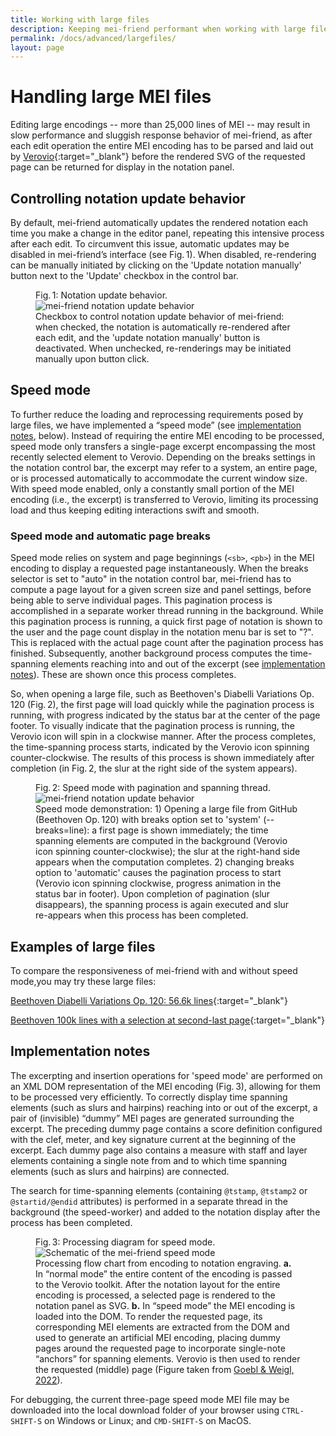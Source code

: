 ```yaml
---
title: Working with large files
description: Keeping mei-friend performant when working with large files
permalink: /docs/advanced/largefiles/
layout: page
---
```

# Handling large MEI files

Editing large encodings -- more than 25,000 lines of MEI -- may result in slow performance and sluggish response behavior of mei-friend, as after each edit operation the entire MEI encoding has to be parsed and laid out by [Verovio](https://www.verovio.org){:target="_blank"} before the rendered SVG of the requested page can be returned for display in the notation panel. 

## Controlling notation update behavior

By default, mei-friend automatically updates the rendered notation each time you make a change in the editor panel, repeating this intensive process after each edit. To circumvent this issue, automatic updates may be disabled in mei-friend’s interface (see Fig.&thinsp;1). When disabled, re-rendering can be manually initiated by clicking on the 'Update notation manually' button next to the 'Update' checkbox in the control bar.

<figure class="figure twothirdswidth">
    <div class="figure-title">Fig.&thinsp;1: Notation update behavior.</div>
    <img class="figure-img" src="{{ site.baseurl }}/assets/img/speedmode/notation-menu-bar-update.png" 
        alt="mei-friend notation update behavior" max-width="50%" />
    <figcaption class="figure-caption">Checkbox to control notation update behavior of mei-friend: when checked, the notation is automatically re-rendered after each edit, and the 'update notation manually' button is deactivated. When unchecked, re-renderings may be initiated manually upon button click.</figcaption>
</figure>

## Speed mode

To further reduce the loading and reprocessing requirements posed by large files, we have implemented a “speed mode” (see [implementation notes](#implementation-notes), below). Instead of requiring the entire MEI encoding to be processed, speed mode only transfers a single-page excerpt encompassing the most recently selected element to Verovio. Depending on the breaks settings in the notation control bar, the excerpt may refer to a system, an entire page, or is processed automatically to accommodate the current window size. With speed mode enabled, only a constantly small portion of the MEI encoding (i.e., the excerpt) is transferred to Verovio, limiting its processing load and thus keeping editing interactions swift and smooth.


### Speed mode and automatic page breaks

Speed mode relies on system and page beginnings (`<sb>`, `<pb>`) in the MEI encoding to display a requested page instantaneously. When the breaks selector is set to "auto" in the notation control bar, mei-friend has to compute a page layout for a given screen size and panel settings, before being able to serve individual pages. This pagination process is accomplished in a separate worker thread running in the background. While this pagination process is running, a quick first page of notation is shown to the user and the page count display in the notation menu bar is set to "?". This is replaced with the actual page count after the pagination process has finished. Subsequently, another background process computes the time-spanning elements reaching into and out of the excerpt (see [implementation notes](#implementation-notes)). These are shown once this process completes. 

So, when opening a large file, such as Beethoven's Diabelli Variations Op.&thinsp;120 (Fig.&thinsp;2), the first page will load quickly while the pagination process is running, with progress indicated by the status bar at the center of the page footer. To visually indicate that the pagination process is running, the Verovio icon will spin in a clockwise manner. After the process completes, the time-spanning process starts, indicated by the Verovio icon spinning counter-clockwise. The results of this process is shown immediately after completion (in Fig.&thinsp;2, the slur at the right side of the system appears).  

<figure class="figure">
    <div class="figure-title">Fig.&thinsp;2: Speed mode with pagination and spanning thread.</div>
    <img class="figure-img" src="{{ site.baseurl }}/assets/img/speedmode/mei-friend-speedmode-auto.gif" 
        alt="mei-friend notation update behavior" max-width="50%" />
    <figcaption class="figure-caption">Speed mode demonstration: 1) Opening a large file from GitHub (Beethoven Op.&thinsp;120) with breaks option set to 'system' (<span class="code">--breaks=line</span>): a first page is shown immediately; the time spanning elements are computed in the background (Verovio icon spinning counter-clockwise); the slur at the right-hand side appears when the computation completes. 2) changing breaks option to 'automatic' causes the pagination process to start (Verovio icon spinning clockwise, progress animation in the status bar in footer). Upon completion of pagination (slur disappears), the spanning process is again executed and slur re-appears when this process has been completed.</figcaption>
</figure>

## Examples of large files

To compare the responsiveness of mei-friend with and without speed mode,you may try these large files:

[Beethoven Diabelli Variations Op.&thinsp;120: 56.6k lines](https://mei-friend.mdw.ac.at/?file=https://raw.githubusercontent.com/trompamusic-encodings/Beethoven_Op120_BreitkopfHaertel/master/Beethoven_Op120-Breitkopf.mei&speed=true){:target="_blank"}

[Beethoven 100k lines with a selection at second-last page](https://mei-friend.mdw.ac.at/?file=https://raw.githubusercontent.com/trompamusic/mei-friend/master/eval/Beethoven-100k-lines.mei&speed=true&select=beam-0000000394677671){:target="_blank"}

## Implementation notes
The excerpting and insertion operations for 'speed mode' are performed on an XML DOM representation of the MEI encoding (Fig.&thinsp;3), allowing for them to be processed very efficiently. To correctly display time spanning elements (such as slurs and hairpins) reaching into or out of the excerpt, a pair of (invisible) “dummy” MEI pages are generated surrounding the excerpt. The preceding dummy page contains a score definition configured with the clef, meter, and key signature current at the beginning of the excerpt. Each dummy page also contains a measure with staff and layer elements containing a single note from and to which time spanning elements (such as slurs and hairpins) are connected.

The search for time-spanning elements (containing `@tstamp`, `@tstamp2` or `@startid/@endid` attributes) is performed in a separate thread in the background (the speed-worker) and added to the notation display after the process has been completed. 

<figure class="figure">
    <div class="figure-title">Fig.&thinsp;3: Processing diagram for speed mode.</div>
    <img class="figure-img" src="{{ site.baseurl }}/assets/img/speedmode/mei-friend-speedMode.svg" 
        alt="Schematic of the mei-friend speed mode" />
    <figcaption class="figure-caption">Processing flow chart from encoding to notation engraving. <strong>a.</strong> In “normal mode” the entire content of the encoding is passed to the Verovio toolkit. After the notation layout for the entire encoding is processed, a selected page is rendered to the notation panel as SVG. <strong>b.</strong> In “speed mode” the MEI encoding is loaded into the DOM. To render the requested page, its corresponding MEI elements are extracted from the DOM and used to generate an artificial MEI encoding, placing dummy pages around the requested page to incorporate single-note “anchors” for spanning elements. Verovio is then used to render the requested (middle) page (Figure taken from <a href="{{ site.baseurl }}/about#GoeblWeigl-MEC2021" title="Goebl &amp; Weigl, MEC 2021: Alleviating the Last Mile of Encoding...">Goebl &amp; Weigl, 2022</a>).</figcaption>
</figure>


For debugging, the current three-page speed mode MEI file may be downloaded into the local download folder of your browser using `CTRL-SHIFT-S` on Windows or Linux; and `CMD-SHIFT-S` on MacOS.
